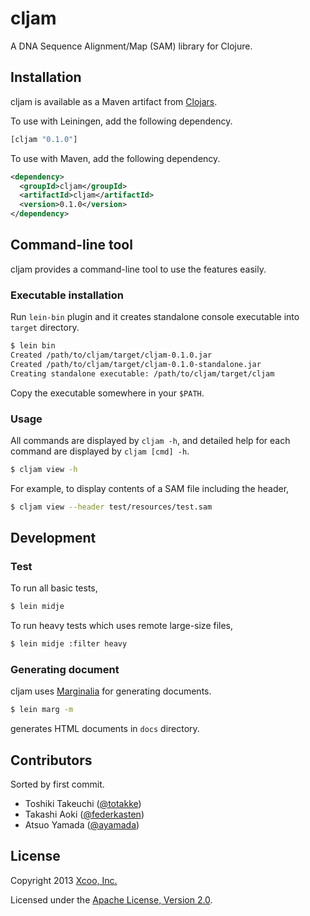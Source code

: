 # cljam

A DNA Sequence Alignment/Map (SAM) library for Clojure.

## Installation

cljam is available as a Maven artifact from [Clojars][clojars].

To use with Leiningen, add the following dependency.

```clojure
[cljam "0.1.0"]
```

To use with Maven, add the following dependency.

```xml
<dependency>
  <groupId>cljam</groupId>
  <artifactId>cljam</artifactId>
  <version>0.1.0</version>
</dependency>
```

## Command-line tool

cljam provides a command-line tool to use the features easily.

### Executable installation

Run `lein-bin` plugin and it creates standalone console executable into `target` directory.

```bash
$ lein bin
Created /path/to/cljam/target/cljam-0.1.0.jar
Created /path/to/cljam/target/cljam-0.1.0-standalone.jar
Creating standalone executable: /path/to/cljam/target/cljam
```

Copy the executable somewhere in your `$PATH`.

### Usage

All commands are displayed by `cljam -h`, and detailed help for each command are displayed by `cljam [cmd] -h`.

```bash
$ cljam view -h
```

For example, to display contents of a SAM file including the header,

```bash
$ cljam view --header test/resources/test.sam
```

## Development

### Test

To run all basic tests,

```bash
$ lein midje
```

To run heavy tests which uses remote large-size files,

```bash
$ lein midje :filter heavy
```

### Generating document

cljam uses [Marginalia][marginalia] for generating documents.

```bash
$ lein marg -m
```

generates HTML documents in `docs` directory.

## Contributors

Sorted by first commit.

- Toshiki Takeuchi ([@totakke](https://github.com/totakke))
- Takashi Aoki ([@federkasten](https://github.com/federkasten))
- Atsuo Yamada ([@ayamada](https://github.com/ayamada))

## License

Copyright 2013 [Xcoo, Inc.][xcoo]

Licensed under the [Apache License, Version 2.0][apache-license-2.0].

[clojars]: https://clojars.org/cljam
[marginalia]: http://gdeer81.github.io/marginalia/
[xcoo]: http://www.xcoo.jp/
[apache-license-2.0]: http://www.apache.org/licenses/LICENSE-2.0.html
